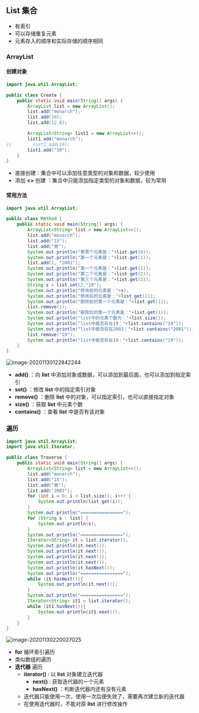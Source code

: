 ## List 集合

- 有索引
- 可以存储重复元素
- 元素存入的顺序和实际存储的顺序相同



### ArrayList

#### 创建对象

```java
import java.util.ArrayList;

public class Create {
    public static void main(String[] args) {
        ArrayList list = new ArrayList();
        list.add("monarch");
        list.add(10);
        list.add(12.8);

        ArrayList<String> list1 = new ArrayList<>();
        list1.add("monarch");
//        list1.add(10);
        list1.add("10");
    }
}
```

- 直接创建：集合中可以添加任意类型的对象和数据，较少使用
- 添加 **<>** 创建 ：集合中只能添加指定类型的对象和数据，较为常用



#### 常用方法

```java
import java.util.ArrayList;

public class Method {
    public static void main(String[] args) {
        ArrayList<String> list = new ArrayList<>();
        list.add("monarch");
        list.add("15");
        list.add("男");
        System.out.println("第零个元素是："+list.get(0));
        System.out.println("第一个元素是："+list.get(1));
        list.add(1, "2001");
        System.out.println("第一个元素是："+list.get(1));
        System.out.println("第二个元素是："+list.get(2));
        System.out.println("第三个元素是："+list.get(3));
        String s = list.set(2,"19");
        System.out.println("修改前的元素是："+s);
        System.out.println("修改后的元素是："+list.get(2));
        System.out.println("删除前的第一个元素是："+list.get(1));
        list.remove(1);
        System.out.println("删除后的第一个元素是："+list.get(1));
        System.out.println("list中的元素个数为："+list.size());
        System.out.println("list中是否存在19："+list.contains("19"));
        System.out.println("list中是否存在2001："+list.contains("2001"));
        list.remove("19");
        System.out.println("list中是否存在19："+list.contains("19"));
    }
}
```

![image-20201130122842244](https://img2020.cnblogs.com/blog/2213660/202011/2213660-20201130122844198-812608919.png)

- **add()** ：向 **list** 中添加对象或数据，可以添加到最后面，也可以添加到指定索引
- **set()** ：修改 **list** 中的指定索引对象
- **remove()** ：删除 **list** 中的对象，可以指定索引，也可以直接指定对象
- **size()** ：获取 **list** 中元素个数
- **contains()** ：查看 **list** 中是否有该对象



### 遍历

```java
import java.util.ArrayList;
import java.util.Iterator;

public class Traverse {
    public static void main(String[] args) {
        ArrayList<String> list = new ArrayList<>();
        list.add("monarch");
        list.add("15");
        list.add("男");
        list.add("2001");
        for (int i = 0; i < list.size(); i++) {
            System.out.println(list.get(i));
        }
        System.out.println("================");
        for (String s : list) {
            System.out.println(s);
        }
        System.out.println("================");
        Iterator<String> it = list.iterator();
        System.out.println(it.next());
        System.out.println(it.next());
        System.out.println(it.next());
        System.out.println(it.next());
        System.out.println(it.hasNext());
        System.out.println("================");
        while (it.hasNext()){
            System.out.println(it.next());
        }
        System.out.println("================");
        Iterator<String> it1 = list.iterator();
        while (it1.hasNext()){
            System.out.println(it1.next());
        }
    }
}
```

![image-20201130220027025](https://img2020.cnblogs.com/blog/2213660/202011/2213660-20201130220029424-477528758.png)

- **for** 循环索引遍历
- 类似数组的遍历
- **迭代器** 遍历
    - **iterator()** : 以 **list** 对象建立迭代器
        - **next()** : 获取迭代器的一个元素
        - **hasNext()** ：判断迭代器内还有没有元素
    - 迭代器只能使用一次，使用一次后便失效了，需要再次建立新的迭代器
    - 在使用迭代器时，不能对原 **list** 进行修改操作



